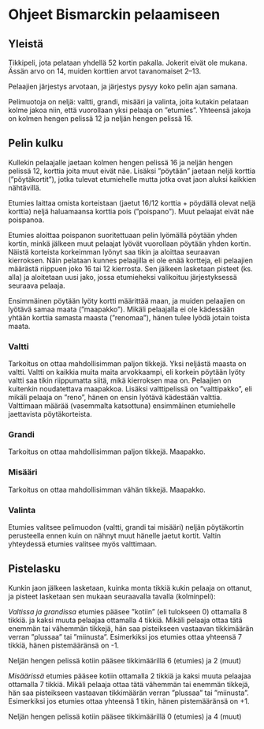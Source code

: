 # Ohjeet Bismarckin pelaamiseen

## Yleistä

Tikkipeli, jota pelataan yhdellä 52 kortin pakalla. Jokerit eivät ole mukana. Ässän arvo on 14, muiden korttien arvot tavanomaiset 2–13.

Pelaajien järjestys arvotaan, ja järjestys pysyy koko pelin ajan samana.

Pelimuotoja on neljä: valtti, grandi, misääri ja valinta, joita kutakin pelataan kolme jakoa niin, että vuorollaan yksi pelaaja on ”etumies”. Yhteensä jakoja on kolmen hengen pelissä 12 ja neljän hengen pelissä 16.

## Pelin kulku

Kullekin pelaajalle jaetaan kolmen hengen pelissä 16 ja neljän hengen pelissä 12, korttia joita muut eivät näe. Lisäksi ”pöytään” jaetaan neljä korttia (”pöytäkortit”), jotka tulevat etumiehelle mutta jotka ovat jaon aluksi kaikkien nähtävillä.

Etumies laittaa omista korteistaan (jaetut 16/12 korttia + pöydällä olevat neljä korttia) neljä haluamaansa korttia pois (”poispano”). Muut pelaajat eivät näe poispanoa.

Etumies aloittaa poispanon suoritettuaan pelin lyömällä pöytään yhden kortin, minkä jälkeen muut pelaajat lyövät vuorollaan pöytään yhden kortin. Näistä korteista korkeimman lyönyt saa tikin ja aloittaa seuraavan kierroksen. Näin pelataan kunnes pelaajilla ei ole enää kortteja, eli pelaajien määrästä riippuen joko 16 tai 12 kierrosta. Sen jälkeen lasketaan pisteet (ks. alla) ja aloitetaan uusi jako, jossa etumieheksi valikoituu järjestyksessä seuraava pelaaja.

Ensimmäinen pöytään lyöty kortti määrittää maan, ja muiden pelaajien on lyötävä samaa maata (”maapakko”). Mikäli pelaajalla ei ole kädessään yhtään korttia samasta maasta (”renomaa”), hänen tulee lyödä jotain toista maata.

### Valtti

Tarkoitus on ottaa mahdollisimman paljon tikkejä.
Yksi neljästä maasta on valtti. Valtti on kaikkia muita maita arvokkaampi, eli korkein pöytään lyöty valtti saa tikin riippumatta siitä, mikä kierroksen maa on. Pelaajien on kuitenkin noudatettava maapakkoa. Lisäksi valttipelissä on ”valttipakko”, eli mikäli pelaaja on ”reno”, hänen on ensin lyötävä kädestään valttia.
Valttimaan määrää (vasemmalta katsottuna) ensimmäinen etumiehelle jaettavista pöytäkorteista.

### Grandi

Tarkoitus on ottaa mahdollisimman paljon tikkejä. Maapakko.

### Misääri

Tarkoitus on ottaa mahdollisimman vähän tikkejä. Maapakko.

### Valinta

Etumies valitsee pelimuodon (valtti, grandi tai misääri) neljän pöytäkortin perusteella ennen kuin on nähnyt muut hänelle jaetut kortit. Valtin yhteydessä etumies valitsee myös valttimaan.

## Pistelasku

Kunkin jaon jälkeen lasketaan, kuinka monta tikkiä kukin pelaaja on ottanut, ja pisteet lasketaan sen mukaan seuraavalla tavalla (kolminpeli):

_Valtissa ja grandissa_ etumies pääsee ”kotiin” (eli tulokseen 0) ottamalla 8 tikkiä. ja kaksi muuta pelaajaa ottamalla 4 tikkiä. Mikäli pelaaja ottaa tätä enemmän tai vähemmän tikkejä, hän saa pisteikseen vastaavan tikkimäärän verran ”plussaa” tai ”miinusta”. Esimerkiksi jos etumies ottaa yhteensä 7 tikkiä, hänen pistemääränsä on -1.

Neljän hengen pelissä kotiin pääsee tikkimäärillä 6 (etumies) ja 2 (muut)

_Misäärissä_ etumies pääsee kotiin ottamalla 2 tikkiä ja kaksi muuta pelaajaa ottamalla 7 tikkiä. Mikäli pelaaja ottaa tätä vähemmän tai enemmän tikkejä, hän saa pisteikseen vastaavan tikkimäärän verran ”plussaa” tai ”miinusta”. Esimerkiksi jos etumies ottaa yhteensä 1 tikin, hänen pistemääränsä on +1.

Neljän hengen pelissä kotiin pääsee tikkimäärillä 0 (etumies) ja 4 (muut)
